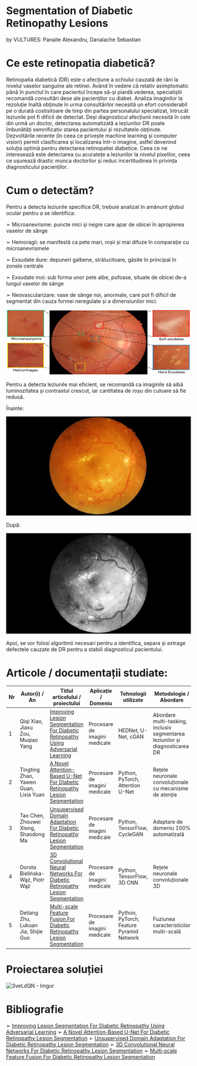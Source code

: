 # Segmentation of Diabetic Retinopathy Lesions 
 by VULTURES: Panaite Alexandru, Danalache Sebastian

# Ce este retinopatia diabetică?
Retinopatia diabetică (DR) este o afecțiune a ochiului cauzată de răni la nivelul vaselor sanguine ale retinei. Având în vedere că relativ asimptomatic până în punctul în care pacientul începe să-și piardă vederea, specialiștii recomandă consultări dese ale pacienților cu diabet. Analiza imaginilor la rezoluție înaltă obținute în urma consultărilor necesită un efort considerabil pe o durată costisitoare de timp din partea personalului specializat, întrucât leziunile pot fi dificil de detectat. Deși diagnosticul afecțiunii necesită în cele din urmă un doctor, detectarea automatizată a leziunilor DR poate îmbunătăți semnificativ starea pacientului și rezultatele obținute. Dezvoltările recente (în ceea ce privește machine learning și computer vision) permit clasificarea și localizarea într-o imagine, astfel devenind soluția optimă pentru detectarea retinopatiei diabetice. Ceea ce ne interesează este detectarea cu acuratețe a leziunilor la nivelul pixelilor, ceea ce ușurează drastic munca doctorilor și reduc incertitudinea în privința diagnosticului pacienților.


# Cum o detectăm?

Pentru a detecta leziunile specifice DR, trebuie analizat în amănunt globul ocular pentru a se identifica:

➢ Microanevrisme: puncte mici și negre care apar de obicei în apropierea vaselor de sânge 

➢ Hemoragii: se manifestă ca pete mari, roșii și mai difuze în comparație cu microanevrismele 

➢ Exsudate dure: depuneri galbene, strălucitoare, găsite în principal în zonele centrale 

➢ Exsudate moi: sub forma unor pete albe, pufoase, situate de obicei de-a lungul vaselor de sânge 

➢ Neovascularizare: vase de sânge noi, anormale, care pot fi dificil de segmentat din cauza formei neregulate și a dimensiunilor mici.

![Imagine 1](https://github.com/PrelucrareaImaginilor/pi-p-proiect-vultures/blob/master/diverse/Imagine3.png)

Pentru a detecta leziunile mai eficient, se recomandă ca imaginile să aibă luminozitatea și contrastul crescut, iar cantitatea de roșu din culoare să fie redusă.

Înainte:

![Imagine 2](https://github.com/PrelucrareaImaginilor/pi-p-proiect-vultures/blob/master/diverse/Imagine1.jpg)

După:

![Imagine 3](https://github.com/PrelucrareaImaginilor/pi-p-proiect-vultures/blob/master/diverse/Imagine2.png)

Apoi, se vor folosi algoritmii necesari pentru a identifica, separa și extrage defectele cauzate de DR pentru a stabili diagnosticul pacientului.

# Articole / documentații studiate:


| Nr | Autor(i) / An                         | Titlul articolului / proiectului                                                                                                                                    | Aplicație / Domeniu           | Tehnologii utilizate                     | Metodologie / Abordare                                                       | Rezultate                                                                                        | Limitări                                                                           | Comentarii suplimentare                                      |
| -- | ------------------------------------- | ------------------------------------------------------------------------------------------------------------------------------------------------------------------- | ----------------------------- | ---------------------------------------- | ---------------------------------------------------------------------------- | ------------------------------------------------------------------------------------------------ | ---------------------------------------------------------------------------------- | ------------------------------------------------------------ |
| 1  | Qiqi Xiao, Jiaxu Zou, Muqiao Yang     | [Improving Lesion Segmentation For Diabetic Retinopathy Using Adversarial Learning](https://arxiv.org/pdf/2007.13854v1)                                             | Procesare de imagini medicale | HEDNet, U-Net, cGAN                      | Abordare multi-tasking, inclusiv segmentarea leziunilor și diagnosticarea DR | o abordare multi-tasking bazată pe identificarea și detectarea leziunilor DR de pe globul ocular | Dependență de dataset, Complexitatea computațională                                | \-                                                           |
| 2  | Tingting Zhao, Yawen Guan, Lixia Yuan | [A Novel Attention-Based U-Net For Diabetic Retinopathy Lesion Segmentation](https://www.frontiersin.org/journals/medicine/articles/10.3389/fmed.2023.1309795/full) | Procesare de imagini medicale | Python, PyTorch, Attention U-Net         | Rețele neuronale convoluționale cu mecanisme de atenție                      | Îmbunătățirea semnificativă a preciziei în zonele cu margini neclare                             | Necesită un set de date mare pentru antrenare, variabilitatea calității imaginilor | \-                                                           |
| 3  | Tao Chen, Zhouwei Xiong, Shaodong Ma  | [Unsupervised Domain Adaptation For Diabetic Retinopathy Lesion Segmentation](https://pmc.ncbi.nlm.nih.gov/articles/PMC11130363/)                                   | Procesare de imagini medicale | Python, TensorFlow, CycleGAN             | Adaptare de domeniu 100% automatizată                                        | Performanță competitivă pe seturi de date noi                                                    | Depinde de calitatea datelor de sursă, poate fi mai puțin calitativă segmentarea   | Poate fi util pentru a reduce efortul de etichetare.         |
| 4  | Dorota Bielińska-Wąż, Piotr Wąż       | [3D Convolutional Neural Networks For Diabetic Retinopathy Lesion Segmentation](https://www.mdpi.com/2075-4426/12/9/1454)                                           | Procesare de imagini medicale | Python, TensorFlow, 3D CNN               | Rețele neuronale convoluționale 3D                                           | Exploatarea informației 3D pentru o segmentare mai precisă                                       | Necesită imagini 3D de înaltă calitate, timp, resurse și mentenanță costisitoare   | Poate fi extins la alte tipuri de leziuni oculare.           |
| 5  | Deliang Zhu, Lukuan Jia, Shijie Guo   | [Multi-scale Feature Fusion For Diabetic Retinopathy Lesion Segmentation](https://pmc.ncbi.nlm.nih.gov/articles/PMC9777401/)                                        | Procesare de imagini medicale | Python, PyTorch, Feature Pyramid Network | Fuziunea caracteristicilor multi-scală                                       | Îmbunătățirea detectării leziunilor de diferite dimensiuni                                       | Sensibil la zgomotul din imagini, calitate slabă, Interpretabilitatea rezultatelor | Poate beneficia de o preprocesare mai avansată a imaginilor. |



# Proiectarea soluției

![3veLdQN - Imgur](https://github.com/user-attachments/assets/911afdf6-9308-4568-82e8-06edd8746ae9)

# Bibliografie 

 ➢ [Improving Lesion Segmentation For Diabetic Retinopathy Using Adversarial Learning](https://arxiv.org/pdf/2007.13854v1)
➢ [A Novel Attention-Based U-Net For Diabetic Retinopathy Lesion Segmentation](https://www.frontiersin.org/journals/medicine/articles/10.3389/fmed.2023.1309795/full)
➢ [Unsupervised Domain Adaptation For Diabetic Retinopathy Lesion Segmentation](https://pmc.ncbi.nlm.nih.gov/articles/PMC11130363/)
➢ [3D Convolutional Neural Networks For Diabetic Retinopathy Lesion Segmentation](https://www.mdpi.com/2075-4426/12/9/1454)
➢ [Multi-scale Feature Fusion For Diabetic Retinopathy Lesion Segmentation](https://pmc.ncbi.nlm.nih.gov/articles/PMC9777401/)

